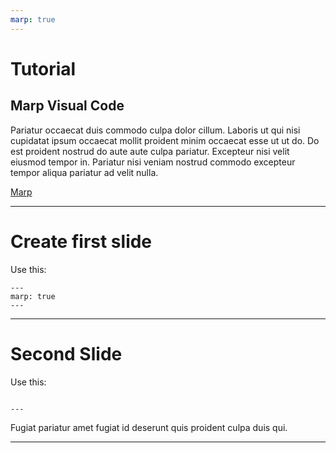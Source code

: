 ```yaml
---
marp: true
---
```


# Tutorial
## Marp Visual Code

Pariatur occaecat duis commodo culpa dolor cillum. Laboris ut qui nisi cupidatat ipsum occaecat mollit proident minim occaecat esse ut ut do. Do est proident nostrud do aute aute culpa pariatur. Excepteur nisi velit eiusmod tempor in. Pariatur nisi veniam nostrud commodo excepteur tempor aliqua pariatur ad velit nulla.

[Marp](https://marp.app)

---

# Create first slide

Use this:

```text
---
marp: true
---
```
---


# Second Slide

Use this:

```text

---

```
Fugiat pariatur amet fugiat id deserunt quis proident culpa duis qui.

---